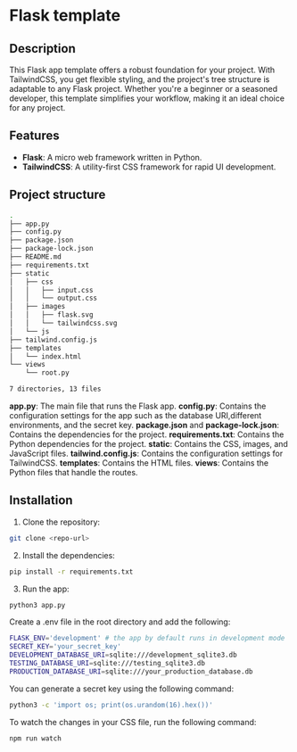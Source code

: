 # Flask template

## Description

This Flask app template offers a robust foundation for your project. With TailwindCSS, you get flexible styling, and the project's tree structure is adaptable to any Flask project. Whether you're a beginner or a seasoned developer, this template simplifies your workflow, making it an ideal choice for any project.


## Features

- **Flask**: A micro web framework written in Python.
- **TailwindCSS**: A utility-first CSS framework for rapid UI development.

## Project structure

```bash
.
├── app.py
├── config.py
├── package.json
├── package-lock.json
├── README.md
├── requirements.txt
├── static
│   ├── css
│   │   ├── input.css
│   │   └── output.css
│   ├── images
│   │   ├── flask.svg
│   │   └── tailwindcss.svg
│   └── js
├── tailwind.config.js
├── templates
│   └── index.html
└── views
    └── root.py

7 directories, 13 files
```

**app.py**: The main file that runs the Flask app.
**config.py**: Contains the configuration settings for the app such as the database URI,different environments, and the secret key.
**package.json** and **package-lock.json**: Contains the dependencies for the project.
**requirements.txt**: Contains the Python dependencies for the project.
**static**: Contains the CSS, images, and JavaScript files.
**tailwind.config.js**: Contains the configuration settings for TailwindCSS.
**templates**: Contains the HTML files.
**views**: Contains the Python files that handle the routes.

## Installation

1. Clone the repository:

```bash
git clone <repo-url>
```

2. Install the dependencies:

```bash
pip install -r requirements.txt
```

3. Run the app:

```bash
python3 app.py
```

Create a .env file in the root directory and add the following:

```bash
FLASK_ENV='development' # the app by default runs in development mode
SECRET_KEY='your_secret_key'
DEVELOPMENT_DATABASE_URI=sqlite:///development_sqlite3.db
TESTING_DATABASE_URI=sqlite:///testing_sqlite3.db
PRODUCTION_DATABASE_URI=sqlite:///your_production_database.db
```

You can generate a secret key using the following command:

```bash
python3 -c 'import os; print(os.urandom(16).hex())'
```

To watch the changes in your CSS file, run the following command:

```bash
npm run watch
```